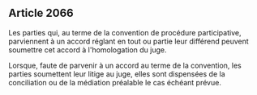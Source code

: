 Article 2066
----
Les parties qui, au terme de la convention de procédure participative,
parviennent à un accord réglant en tout ou partie leur différend peuvent
soumettre cet accord à l'homologation du juge.

Lorsque, faute de parvenir à un accord au terme de la convention, les parties
soumettent leur litige au juge, elles sont dispensées de la conciliation ou de
la médiation préalable le cas échéant prévue.
